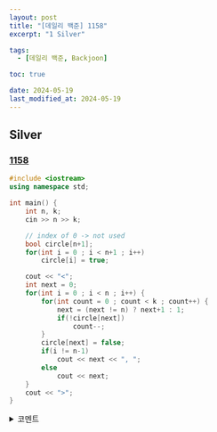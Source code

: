 ```yaml
---
layout: post
title: "[데일리 백준] 1158"
excerpt: "1 Silver"

tags:
  - [데일리 백준, Backjoon]

toc: true

date: 2024-05-19
last_modified_at: 2024-05-19
---
```

## Silver
### [1158][def]

```c++
#include <iostream>
using namespace std;

int main() {
    int n, k;
    cin >> n >> k;

    // index of 0 -> not used
    bool circle[n+1];
    for(int i = 0 ; i < n+1 ; i++)
        circle[i] = true;

    cout << "<";
    int next = 0;
    for(int i = 0 ; i < n ; i++) {
        for(int count = 0 ; count < k ; count++) {
            next = (next != n) ? next+1 : 1;
            if(!circle[next])
                count--;
        }
        circle[next] = false;
        if(i != n-1)
            cout << next << ", ";
        else
            cout << next;
    }
    cout << ">";
}
```

<details>
<summary>코멘트</summary>
<div markdown="1">

- C++에서 배열을 초기화할 때,  
`bool circle[n+1] = {true, }` 와 같이 초기화 해주는 방식은  
모두 `true`로 초기화하는 것이 아닌, 첫 원소만 `true`, 나머지는 default인 `false`로 초기화 한다.  
`bool` 타입의 default가 `false`임에 또 유의하고, 배열의 초기화 방식을 remind 하자.  

</div>
</details>

[def]: https://www.acmicpc.net/problem/1158